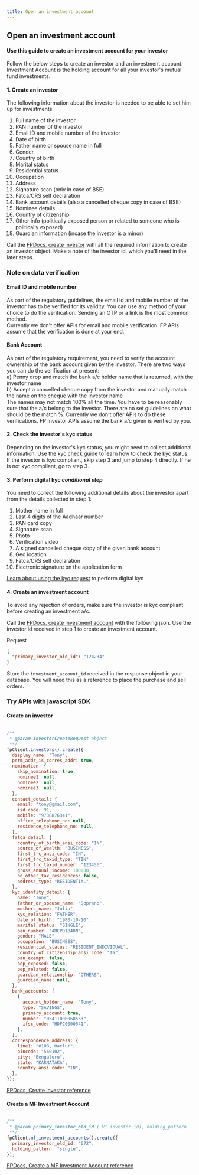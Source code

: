 ```yaml
---
title: Open an investment account
---
```


## Open an investment account

#### Use this guide to create an investment account for your investor

Follow the below steps to create an investor and an investment account. Investment Account is the holding account for all your investor's mutual fund investments.

#### 1. Create an investor

The following information about the investor is needed to be able to set him up for investments

1. Full name of the investor
2. PAN number of the investor
3. Email ID and mobile number of the investor
4. Date of birth
5. Father name or spouse name in full
6. Gender
7. Country of birth
8. Marital status
9. Residential status
10. Occupation
11. Address
12. Signature scan (only in case of BSE)
13. Fatca/CRS self declaration
14. Bank account details (also a cancelled cheque copy in case of BSE)
15. Nominee details
16. Country of citizenship
17. Other info (politically exposed person or related to someone who is politically exposed)
18. Guardian information (incase the investor is a minor)

Call the [FPDocs, create investor](https://fintechprimitives.com/api/#create-an-investor) with all the required information to create an investor object. Make a note of the investor id, which you'll need in the later steps.

### Note on data verification

#### Email ID and mobile number

As part of the regulatory guidelines, the email id and mobile number of the investor has to be verified for its validity. You can use any method of your choice to do the verification. Sending an OTP or a link is the most common method.  
Currently we don't offer APIs for email and mobile verification. FP APIs assume that the verification is done at your end.

#### Bank Account

As part of the regulatory requirement, you need to verify the account ownership of the bank account given by the investor. There are two ways you can do the verification at present:  
a) Penny drop and match the bank a/c holder name that is returned, with the investor name  
b) Accept a cancelled cheque copy from the investor and manually match the name on the cheque with the investor name  
The names may not match 100% all the time. You have to be reasonably sure that the a/c belong to the investor. There are no set guidelines on what should be the match %.
Currently we don't offer APIs to do these verifications. FP Investor APIs assume the bank a/c given is verified by you.

#### 2. Check the investor's kyc status

Depending on the investor's kyc status, you might need to collect additional information. Use the [kyc check guide](/identity/kyc-check) to learn how to check the kyc status.
If the investor is kyc compliant, skip step 3 and jump to step 4 directly. If he is not kyc compliant, go to step 3.

#### 3. Perform digital kyc _conditional step_

You need to collect the following additional details about the investor apart from the details collected in step 1:

1. Mother name in full
2. Last 4 digits of the Aadhaar number
3. PAN card copy
4. Signature scan
5. Photo
6. Verification video
7. A signed cancelled cheque copy of the given bank account
8. Geo location
9. Fatca/CRS self declaration
10. Electronic signature on the application form

[Learn about using the kyc request](/identity/kyc-request) to perform digital kyc

#### 4. Create an investment account

To avoid any rejection of orders, make sure the investor is kyc compliant before creating an investment a/c.

Call the [FPDocs, create investment account](https://fintechprimitives.com/docs/api/#create-a-mf-investment-account) with the following json. Use the investor id received in step 1 to create an investment account.

Request

```json
{
  "primary_investor_old_id": "124234"
}
```

Store the `investment_account_id` received in the response object in your database. You will need this as a reference to place the purchase and sell orders.

### Try APIs with javascript SDK

#### Create an investor

```javascript

/**
 * @param InvestorCreateRequest object
 **/
fpClient.investors().create({
  display_name: "Tony",
  perm_addr_is_corres_addr: true,
  nomination: {
    skip_nomination: true,
    nominee1: null,
    nominee2: null,
    nominee3: null,
  },
  contact_detail: {
    email: "tony@gmail.com",
    isd_code: 91,
    mobile: "9738876341",
    office_telephone_no: null,
    residence_telephone_no: null,
  },
  fatca_detail: {
    country_of_birth_ansi_code: "IN",
    source_of_wealth: "BUSINESS",
    first_trc_ansi_code: "IN",
    first_trc_taxid_type: "TIN",
    first_trc_taxid_number: "123456",
    gross_annual_income: 100000,
    no_other_tax_residences: false,
    address_type: "RESIDENTIAL",
  },
  kyc_identity_detail: {
    name: "Tony",
    father_or_spouse_name: "Soprano",
    mothers_name: "Julia",
    kyc_relation: "FATHER",
    date_of_birth: "1980-10-10",
    marital_status: "SINGLE",
    pan_number: "AREPD1040N",
    gender: "MALE",
    occupation: "BUSINESS",
    residential_status: "RESIDENT_INDIVIDUAL",
    country_of_citizenship_ansi_code: "IN",
    pan_exempt: false,
    pep_exposed: false,
    pep_related: false,
    guardian_relationship: "OTHERS",
    guardian_name: null,
  },
  bank_accounts: [
    {
      account_holder_name: "Tony",
      type: "SAVINGS",
      primary_account: true,
      number: "05411000068533",
      ifsc_code: "HDFC0000541",
    },
  ],
  correspondence_address: {
    line1: "#108, Harlur",
    pincode: "560102",
    city: "Bengaluru",
    state: "KARNATAKA",
    country_ansi_code: "IN",
  },
});
```

[FPDocs, Create investor reference](https://fintechprimitives.com/docs/api/#create-an-investor)

#### Create a MF Investment Account

```javascript

/**
 * @param primary_investor_old_id ( V1 investor id), holding_pattern
 **/
fpClient.mf_investment_accounts().create({
  primary_investor_old_id: "672",
  holding_pattern: "single",
});
```

[FPDocs, Create a MF Investment Account reference](https://fintechprimitives.com/docs/api/#create-an-mf-investment-account)

